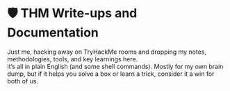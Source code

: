# 🛡️ THM Write-ups and Documentation

Just me, hacking away on TryHackMe rooms and dropping my notes, methodologies, tools, and key learnings here.  
it’s all in plain English (and some shell commands). Mostly for my own brain dump, but if it helps you 
solve a box or learn a trick, consider it a win for both of us.
